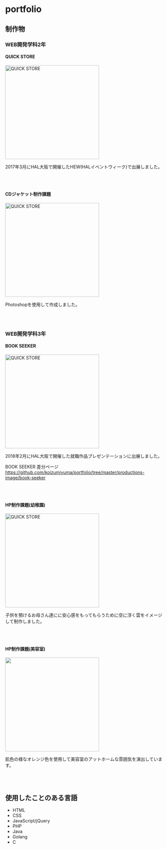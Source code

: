 # portfolio

## 制作物

### WEB開発学科2年

#### QUICK STORE  
<img width="300" alt="QUICK STORE" src="https://user-images.githubusercontent.com/39975901/42889103-99360f68-8ae4-11e8-90c7-44c0e1e4e8ec.png">
  
2017年3月にHAL大阪で開催したHEW(HALイベントウィーク)で出展しました。

<br>
<br>

#### CDジャケット制作課題
<img width="300" alt="QUICK STORE" src="https://user-images.githubusercontent.com/39975901/42891168-a5e2562c-8ae9-11e8-942d-ec0ea57c99e0.jpg">
  
Photoshopを使用して作成しました。

<br>
<br>

### WEB開発学科3年

#### BOOK SEEKER
<img width="300" alt="QUICK STORE" src="https://user-images.githubusercontent.com/39975901/42891160-a28ec1cc-8ae9-11e8-95e2-c87453f8f577.png">
  
2018年2月にHAL大阪で開催した就職作品プレゼンテーションに出展しました。

BOOK SEEKER 差分ページ   
https://github.com/koizumiyuma/portfolio/tree/master/productions-image/book-seeker

<br>
<br>

#### HP制作課題(幼稚園)
<img width="300" alt="QUICK STORE" src="https://user-images.githubusercontent.com/39975901/42889347-27987020-8ae5-11e8-8b8d-3ad59583be23.png">
  
子供を預けるお母さん達にに安心感をもってもらうために空に浮く雲をイメージして制作しました。

<br>
<br>

#### HP制作課題(美容室)
<img width="300" alt="" src="https://user-images.githubusercontent.com/39975901/42889453-6fa78b6c-8ae5-11e8-8dbd-564472fbb537.jpg">
  
肌色の様なオレンジ色を使用して美容室のアットホームな雰囲気を演出しています。

<br>
<br>

## 使用したことのある言語
- HTML
- CSS
- JavaScript/jQuery
- PHP
- Java
- Golang
- C
